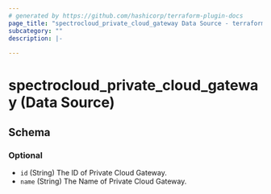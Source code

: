 ```yaml
---
# generated by https://github.com/hashicorp/terraform-plugin-docs
page_title: "spectrocloud_private_cloud_gateway Data Source - terraform-provider-spectrocloud"
subcategory: ""
description: |-
  
---
```


# spectrocloud_private_cloud_gateway (Data Source)





<!-- schema generated by tfplugindocs -->
## Schema

### Optional

- `id` (String) The ID of Private Cloud Gateway.
- `name` (String) The Name of Private Cloud Gateway.
